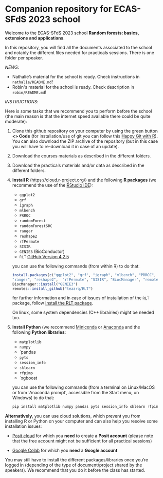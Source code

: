 
# Companion repository for ECAS-SFdS 2023 school

Welcome to the ECAS-SFdS 2023 school **Random forests: basics,
extensions and applications**.

In this repository, you will find all the documents associated to the
school and notably the different files needed for practicals sessions.
There is one folder per speaker.

*NEWS*:

- Nathalie’s material for the school is ready. Check instructions in
  `nathalie/README.md`!
- Robin's material for the school is ready. Check description in
`robin/README.md`!

*INSTRUCTIONS*:

Here is some tasks that we recommend you to perform before the school
(the main reason is that the internet speed available there could be
quite moderate):

1.  Clone this github repository on your computer by using the green
    button **\<\> Code** (for installation/use of git you can follow
    this [Happy Git with
    R](https://happygitwithr.com/install-git.html)). You can also
    download the ZIP archive of the repository (but in this case you
    will have to re-download it in case of an update).

2.  Download the courses materials as described in the different folders.

3.  Download the practicals materials and/or data as described in the
    different folders.

4.  **Install R** (<https://cloud.r-project.org/>) and the following **R
    packages** (we recommend the use of the [RStudio
    IDE](https://posit.co/download/rstudio-desktop/)):

    - `ggplot2`
    - `grf`
    - `igraph`
    - `mlbench`
    - `PRROC`
    - `randomForest`
    - `randomForestSRC`
    - `ranger`
    - `reshape2`
    - `rfPermute`
    - `SISIR`
    - `GENIE3` (BioConductor)
    - `RLT` [GitHub Version 4.2.5](https://github.com/teazrq/RLT)

    you can use the following commands (from within R) to do that:

    ``` r
    install.packages(c("ggplot2", "grf", "igraph", "mlbench", "PRROC", "randomForest", "randomForestSRC",
    "ranger", "reshape2",  "rfPermute", "SISIR", "BiocManager", "remotes"))
    BiocManager::install("GENIE3")                   
    remotes::install_github("teazrq/RLT")
    ```

    for further information and in case of issues of installation of the
    `RLT` package, follow [Install the RLT
    package](https://teazrq.github.io/random-forests-tutorial/rlab/basics/packages.html#Install_the_RLT_Package).
    
    On linux, some system dependencies (C++ librairies) might be needed too.

5.  **Install Python** (we recommend [Miniconda](https://docs.conda.io/projects/miniconda/en/latest/miniconda-install.html) or [Anaconda](https://docs.anaconda.com/free/anaconda/install/index.html) and the following **Python libraries**:

    - `matplotlib`
    - `numpy`
    - `pandas
    - `pyts`
    - `session_info`
    - `sklearn`
    - `rfpimp`
    - `xgboost
    
    you can use the following commands (from a terminal on Linux/MacOS or from 'Anaconda prompt', accessible from the Start menu, on Windows) to do that:
    
    ``` bash
    pip install matplotlib numpy pandas pyts session_info sklearn rfpimp xgboost
    ```

**Alternatively**, you can use cloud solutions, which prevent you from
installing R or Python on your computer and can also help you resolve
some installation issues:

- [Posit cloud](https://posit.cloud/) for which you **need** to create a
  **Posit account** (please note that the free account might not be sufficient 
  for all practical sessions)

- [Google Colab](https://colab.research.google.com/) for which you
  **need** a **Google account**

You may still have to install the different packages/libraries once
you’re logged in (depending of the type of document/project shared by
the speakers). We recommend that you do it before the class has started.
